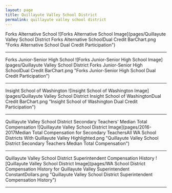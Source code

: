 ```yaml
---
layout: page
title: Quillayute Valley School District
permalink: quillayute valley school district
---
```



Forks Alternative School
![Forks Alternative School Image](pages/Quillayute Valley School District Forks Alternative SchoolDual Credit BarChart.png "Forks Alternative School Dual Credit Participation")

___

Forks Junior-Senior High School
![Forks Junior-Senior High School Image](pages/Quillayute Valley School District Forks Junior-Senior High SchoolDual Credit BarChart.png "Forks Junior-Senior High School Dual Credit Participation")

___

Insight School of Washington
![Insight School of Washington Image](pages/Quillayute Valley School District Insight School of WashingtonDual Credit BarChart.png "Insight School of Washington Dual Credit Participation")

___

Quillayute Valley School District Secondary Teachers' Median Total Compensation
![Quillayute Valley School District Image](pages/2016-2017Median Total Compensation for Secondary TeachersAll WA School Districts With Quillayute Valley Highlighted.png "Quillayute Valley School District Secondary Teachers Median Total Compensation")

___

Quillayute Valley School District Superintendent Compensation History
![Quillayute Valley School District Image](pages/WA School District Compensation History for Quillayute Valley Superintendent ConstantDollars.png "Quillayute Valley School District Superintendent Compensation History")

___

